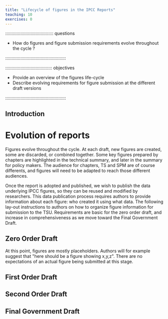 ```yaml
---
title: "Lifecycle of figures in the IPCC Reports"
teaching: 10
exercises: 0
---
```


:::::::::::::::::::::::::::::::::::::: questions 

- How do figures and figure submission requirements evolve throughout the cycle ?

::::::::::::::::::::::::::::::::::::::::::::::::

::::::::::::::::::::::::::::::::::::: objectives

- Provide an overview of the figures life-cycle
- Describe evolving requirements for figure submission at the different draft versions

::::::::::::::::::::::::::::::::::::::::::::::::

## Introduction

# Evolution of reports

Figures evolve throughout the cycle. At each draft, new figures are created, some are discarded, or combined together. Some key figures prepared by chapters are highlighted in the technical summary, and later in the summary for policy makers. The audience for chapters, TS and SPM are of course differents, and figures will need to be adapted to reach those different audiences.  

Once the report is adopted and published, we wish to publish the data underlying IPCC figures, so they can be reused and modified by researchers. This data publication process requires authors to provide information about each figure: who created it using what data. The following lay-out instructions to authors on how to organize figure information for submission to the TSU. Requirements are basic for the zero order draft, and increase in comprehensiveness as we move toward the Final Government Draft.  


## Zero Order Draft

At this point, figures are mostly placeholders. Authors will for example suggest that "here should be a figure showing x,y,z". There are no expectations of an actual figure being submitted at this stage. 

## First Order Draft



## Second Order Draft

## Final Government Draft






